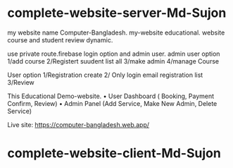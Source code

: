 # complete-website-server-Md-Sujon
my website name Computer-Bangladesh.
my-website educational. website course and student review dynamic.

use private route.firebase login option and admin user.
admin user option 1/add course 2/Registert suudent list all 3/make admin 4/manage Course 

User option 1/Registration create 2/ Only login email registration list 3/Review

This Educational Demo-website.
• User Dashboard ( Booking, Payment Confirm, Review)
• Admin Panel (Add Service, Make New Admin, Delete Service)




Live site: https://computer-bangladesh.web.app/



# complete-website-client-Md-Sujon
